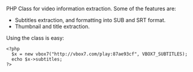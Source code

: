 PHP Class for video information extraction. Some of the features are:
  * Subtitles extraction, and formatting into SUB and SRT format.
  * Thumbnail and title extraction.

Using the class is easy:
```
<?php 
  $x = new vbox7("http://vbox7.com/play:87ae93cf", VBOX7_SUBTITLES);
  echo $x->subtitles;
?>
```